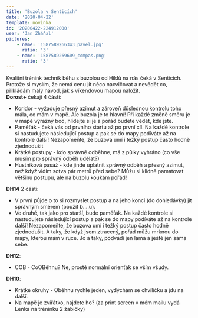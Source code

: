 ```yaml
---
title: 'Buzola v Senticích'
date: '2020-04-22'
template: novinka
id: '20200422-224912000'
user: 'Jan Zháňal'
pictures:
    - name: '1587589266343_pavel.jpg'
      ratio: '3'
    - name: '1587589269609_compas.png'
      ratio: '3'
---
```

Kvalitní trénink technik běhu s buzolou od Hiklů na nás čeká v Senticích. Protože si myslím, že nemá cenu jít něco nacvičovat a nevědět co, přikládám malý návod, jak s víkendovou mapou naložit.  
**Dorost+** čekají 4 části:

*   Koridor - vyžaduje přesný azimut a zároveň důslednou kontrolu toho mála, co mám v mapě. Ale buzola je to hlavní! Při každé změně směru je v mapě výrazný bod, hlídejte si je a pořád budete vědět, kde jste.
*   Paměťák - čeká vás od prvního startu až po první cíl. Na každé kontrole si nastudujete následující postup a pak se do mapy podíváte až na kontrole další! Nezapomeňte, že buzova umí i težký postup často hodně zjednodušit
*   Krátké postupy - kdo správně odběhne, má z půlky vyhráno (co vše musím pro správný odběh udělat?)
*   Hustníková pasáž - kde jinde uplatnit správný odběh a přesný azimut, než když vidím sotva pár metrů před sebe? Můžu si klidně pamatovat většinu postupu, ale na buzolu koukám pořád!

**DH14** 2 části:

*   V první půjde o to si rozmyslet postup a na jeho konci (do dohledávky) jít správným směrem (použít b....u).
*   Ve druhé, tak jako pro starší, bude paměťák. Na každé kontrole si nastudujete následující postup a pak se do mapy podíváte až na kontrole další! Nezapomeňte, že buzova umí i težký postup často hodně zjednodušit. A taky, že když jsem ztracený, pořád můžu mrknou do mapy, kterou mám v ruce. Jo a taky, podvádí jen lama a ještě jen sama sebe.

**DH12**:

*   COB - CoOBěhnu? Ne, prostě normální orienťák se vším všudy.

**DH10**:

*   Krátké okruhy - Oběhnu rychle jeden, vydýchám se chviličku a jdu na další.
*   Na mapě je zvířátko, najdete ho? (za print screen v mém mailu vydá Lenka na tréninku 2 žabičky)
